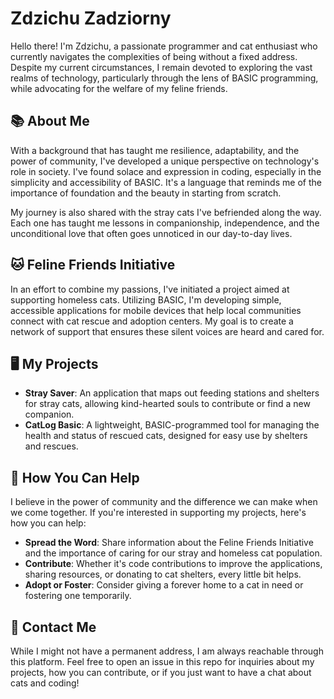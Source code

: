 # Zdzichu Zadziorny

Hello there! I'm Zdzichu, a passionate programmer and cat enthusiast who currently navigates the complexities of being without a fixed address. Despite my current circumstances, I remain devoted to exploring the vast realms of technology, particularly through the lens of BASIC programming, while advocating for the welfare of my feline friends.

## 📚 About Me

With a background that has taught me resilience, adaptability, and the power of community, I've developed a unique perspective on technology's role in society. I've found solace and expression in coding, especially in the simplicity and accessibility of BASIC. It's a language that reminds me of the importance of foundation and the beauty in starting from scratch.

My journey is also shared with the stray cats I've befriended along the way. Each one has taught me lessons in companionship, independence, and the unconditional love that often goes unnoticed in our day-to-day lives.

## 🐱 Feline Friends Initiative

In an effort to combine my passions, I've initiated a project aimed at supporting homeless cats. Utilizing BASIC, I'm developing simple, accessible applications for mobile devices that help local communities connect with cat rescue and adoption centers. My goal is to create a network of support that ensures these silent voices are heard and cared for.

## 🖥️ My Projects

- **Stray Saver**: An application that maps out feeding stations and shelters for stray cats, allowing kind-hearted souls to contribute or find a new companion.
- **CatLog Basic**: A lightweight, BASIC-programmed tool for managing the health and status of rescued cats, designed for easy use by shelters and rescues.

## 🤝 How You Can Help

I believe in the power of community and the difference we can make when we come together. If you're interested in supporting my projects, here's how you can help:

- **Spread the Word**: Share information about the Feline Friends Initiative and the importance of caring for our stray and homeless cat population.
- **Contribute**: Whether it's code contributions to improve the applications, sharing resources, or donating to cat shelters, every little bit helps.
- **Adopt or Foster**: Consider giving a forever home to a cat in need or fostering one temporarily.

## 📢 Contact Me

While I might not have a permanent address, I am always reachable through this platform. Feel free to open an issue in this repo for inquiries about my projects, how you can contribute, or if you just want to have a chat about cats and coding!
